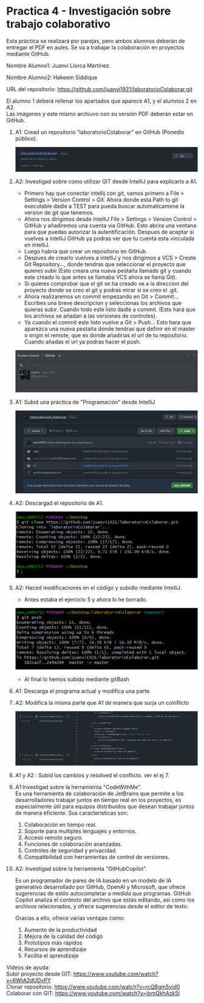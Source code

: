 # Practica 4 - Investigación sobre trabajo colaborativo

Esta práctica se realizará por parejas, pero ambos alumnos deberán de entregar el PDF en aules. Se va a trabajar la colaboración en proyectos mediante GitHub.

Nombre Alumno1: Juanvi Llorca Martínez. 

Nombre Alumno2: Hakeem Siddique 

URL del repositorio: https://github.com/juanvi1921/laboratorioColaborar.git

El alumno 1 deberá rellenar los apartados que aparece A1, y el alumnos 2 en A2.  
Las imágenes y este mismo archiuvo con su versión PDF deberán estar en GitHub.

1. A1: Cread un repositorio "laboratorioColaborar" en GitHub (Ponedlo público).

    ![](imagenes/repositorioCreado.jpg)

2. A2: Investigad sobre como utilizar GIT desde IntelliJ para explicarlo a A1.
    * Primero hay que conectar intellij con git, vamos primero a File > Settings > Version Control > Git. Ahora donde esta Path to git executable dadle a TEST para pueda buscar automaticamene la version de git que tenemos.
    * Ahora nos dirigimos desde intelliJ File > Settings > Version Control > GitHub y añadiremos una cuenta  via GitHub. Esto abrira una ventana para que puedas autorizar la autentificación. Despues de aceptar si vuelves a intelliJ GitHub ya podras ver que tu cuenta esta vinculada en intelliJ.
    * Luego habria que crear un repositorio en GitHub.
    * Despues de crearlo vuelves a intelliJ  y nos dirigimos a VCS > Create Git Repository..., donde tendras que seleccionar el proyecto que quieres subir.(Esto creara una nueva pestaña llamado git y cuando este creado lo que antes se llamaba VCS ahora se llama Git).
    * Si quieres comprobar que el git se ha creado ve a la direccion del proyecto donde se creo el git y podras mirar si se creo el .git.
    * Ahora realizaremos un commit empezando en Git > Commit... Escribes una breve descripcion y seleccionas los archivos que quieras subir. Cuando todo este listo dadle a commit. (Esto hará que los archivos se añadan a las versiones de controles).
    * Ya cuando el commit este listo vuelve a Git > Push... Esto hara que aparezca una nueva pestaña donde tendras que definir en el master o origin el remote, que es donde añadirias el url de tu repositorio. Cuando añadas el url ya podras hacer el push.
    
    ![](imagenes/cuentaVinculada.jpg)

3. A1: Subid una práctica de "Programación" desde IntelliJ

    ![](imagenes/proyectoSubido.jpg)

4. A2: Descargad el repositorio de A1.
    
    ![](imagenes/gitClone.png)

5. A2: Haced modificaciones en el código y subidlo mediante IntelliJ.
    * Antes estaba el ejercicio 5 y ahora lo he borrado.
    
    ![](imagenes/push.png)
    * Al final lo hemos subido mediante gitBash
6. A1: Descarga el programa actual y modifica una parte.
7. A2: Modifica la misma parte que A1 de manera que surja un coinflicto

    ![](imagenes/conflicto.jpg)

8. A1 y A2 : Subid los cambios y resolved el conflicto. ver el ej 7.
9. A1:Investigad sobre la herramienta "CodeWithMe".  
    Es una herramienta de colaboración de JetBrains que permite a los desarrolladores trabajar juntos en tiempo real en los proyectos, es especialmente útil para equipos distribuidos que desean trabajar juntos de manera eficiente. Sus caracteristicas son:
    
    1. Colaboración en tiempo real.
    2. Soporte para multiples lenguajes y entornos.
    3. Acceso remoto seguro.
    4. Funciones de colaboración avanzadas.
    5. Controles de seguridad y privacidad.
    6. Compatibilidad con herramientas de control de versiones.
    
10. A2: Investigad sobre la herramienta "GitHubCopilot".

    Es un programador de pares de IA basado en un modelo de IA generativo desarrollado por GitHub, OpenAI y Microsoft, que ofrece sugerencias de estilo autocompletar a medida que programas. GitHub Copilot analiza el contexto del archivo que estás editando, así como los archivos relacionados, y ofrece sugerencias desde el editor de texto.
    
    Gracias a ello, ofrece varias ventajas como:
    
    1. Aumento de la productividad
    2. Mejora de la calidad del código
    3. Prototipos más rápidos
    4. Recursos de aprendizaje
    5. Facilita el aprendizaje
    
Vídeos de ayuda:  
Subir proyecto desde GIT: https://www.youtube.com/watch?v=6WtA2dUDvPY  
Clonar repositorio: https://www.youtube.com/watch?v=rcQBgm5vid0
Colaborar con GIT: https://www.youtube.com/watch?v=ibmQkhAzk5I  


